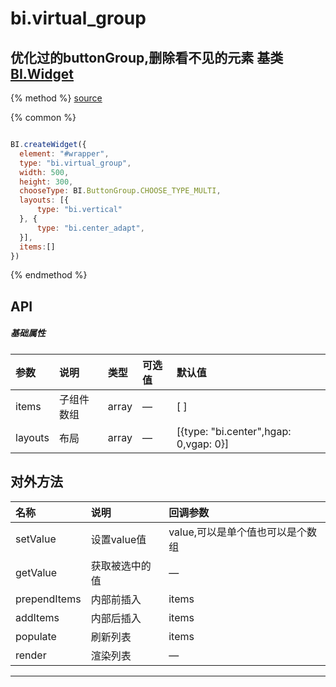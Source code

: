 # bi.virtual_group

## 优化过的buttonGroup,删除看不见的元素 基类[BI.Widget](/core/widget.md)

{% method %}
[source](https://jsfiddle.net/fineui/9pd0dct0/)

{% common %}
```javascript

BI.createWidget({
  element: "#wrapper",
  type: "bi.virtual_group",
  width: 500,
  height: 300,
  chooseType: BI.ButtonGroup.CHOOSE_TYPE_MULTI,
  layouts: [{
      type: "bi.vertical"
  }, {
      type: "bi.center_adapt",
  }],
  items:[]
})
```

{% endmethod %}

## API
##### 基础属性
| 参数    | 说明           | 类型  | 可选值 | 默认值
| :------ |:-------------  | :-----| :----|:----
| items | 子组件数组 | array |  — | [ ] |
| layouts | 布局 | array |  — | [{type: "bi.center",hgap: 0,vgap: 0}] |



## 对外方法
| 名称     | 说明                           |  回调参数     
| :------ |:-------------                  | :-----   
| setValue | 设置value值 | value,可以是单个值也可以是个数组 |
| getValue | 获取被选中的值 |—|
| prependItems | 内部前插入 | items |
| addItems | 内部后插入 | items |
| populate | 刷新列表 | items |
| render | 渲染列表 | —|



---


